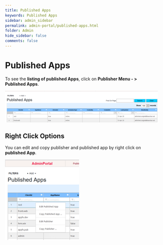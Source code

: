 ```yaml
---
title: Published Apps
keywords: Published Apps
sidebar: admin_sidebar
permalink: admin-portal/published-apps.html
folder: Admin
hide_sidebar: false
comments: false
---
```


# Published Apps

To see the **listing of published Apps**, click on **Publisher Menu - > Published Apps**.

![](/images/PublishedApps.png)

## Right Click Options

You can edit and copy publisher and published app by right click on **published App**.

![](/images/PublishedAppRightClick.png)
